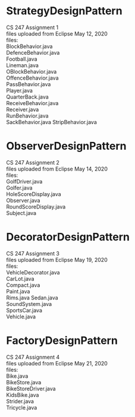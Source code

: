 # StrategyDesignPattern
CS 247 Assignment 1     
files uploaded from Eclipse May 12, 2020      
files:      
BlockBehavior.java        
DefenceBehavior.java            
Football.java         
Lineman.java        
OBlockBehavior.java   
OffenceBehavior.java  
PassBehavior.java    
Player.java   
QuarterBack.java    
ReceiveBehavior.java  
Receiver.java   
RunBehavior.java   
SackBehavior.java
StripBehavior.java
      
# ObserverDesignPattern     
CS 247 Assignment 2     
files uploaded from Eclipse May 14, 2020    
files:      
GolfDriver.java     
Golfer.java     
HoleScoreDisplay.java     
Observer.java     
RoundScoreDisplay.java      
Subject.java  
      
# DecoratorDesignPattern
CS 247 Assignment 3     
files uploaded from Eclipse May 19, 2020      
files:      
VehicleDecorator.java     
CarLot.java     
Compact.java  
Paint.java  
Rims.java 
Sedan.java  
SoundSystem.java  
SportsCar.java  
Vehicle.java  
    
# FactoryDesignPattern
CS 247 Assignment 4     
files uploaded from Eclipse May 21, 2020      
files:   
Bike.java     
BikeStore.java      
BikeStoreDriver.java      
KidsBike.java     
Strider.java      
Tricycle.java     
